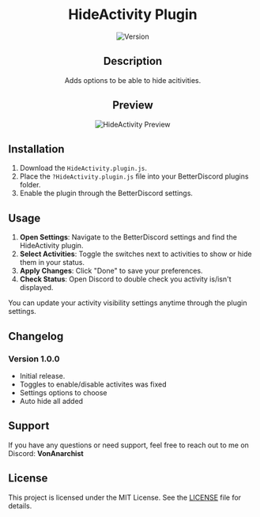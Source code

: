 <div align="center">

# HideActivity Plugin

![Version](https://img.shields.io/badge/version-1.0.0-blue.svg)

## Description

Adds options to be able to hide acitivities.

## Preview

![HideActivity Preview](https://i.imgur.com/HvgWTaU.png)

</div>

## Installation

1. Download the `HideActivity.plugin.js`.
2. Place the `?HideActivity.plugin.js` file into your BetterDiscord plugins folder.
3. Enable the plugin through the BetterDiscord settings.

## Usage

1. **Open Settings**: Navigate to the BetterDiscord settings and find the HideActivity plugin.
2. **Select Activities**: Toggle the switches next to activities to show or hide them in your status.
3. **Apply Changes**: Click "Done" to save your preferences.
4. **Check Status**: Open Discord to double check you activity is/isn't displayed.

You can update your activity visibility settings anytime through the plugin settings.

## Changelog

### Version 1.0.0

- Initial release.
- Toggles to enable/disable activites was fixed
- Settings options to choose
- Auto hide all added

## Support

If you have any questions or need support, feel free to reach out to me on Discord: **VonAnarchist**

## License

This project is licensed under the MIT License. See the [LICENSE](LICENSE) file for details.
